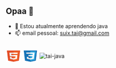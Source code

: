 ## Opaa 👋


- 🌱 Estou atualmente aprendendo java
- 📫 email pessoal: suix.tai@gmail.com


<div style="display: inline_block"><br>
  <img align="center" alt="tai-HTML" height="30" width="40" src="https://raw.githubusercontent.com/devicons/devicon/master/icons/html5/html5-original.svg">
  <img align="center" alt="tai-CSS" height="30" width="40" src="https://raw.githubusercontent.com/devicons/devicon/master/icons/css3/css3-original.svg">
  <img align="center" alt="tai-java" height="30" width="40" src="https://cdn.jsdelivr.net/gh/devicons/devicon@latest/icons/java/java-original.svg">
      

</div>
